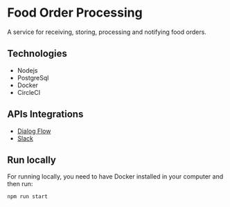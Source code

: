 # Food Order Processing

A service for receiving, storing, processing and notifying food orders.

## Technologies

- Nodejs
- PostgreSql
- Docker
- CircleCI

## APIs Integrations

- [Dialog Flow](https://cloud.google.com/dialogflow)
- [Slack](https://slack.com)

## Run locally

For running locally, you need to have Docker installed in your computer and then run:

```
npm run start
```


